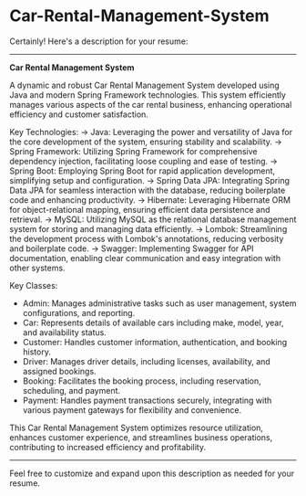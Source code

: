 # Car-Rental-Management-System
Certainly! Here's a description for your resume:

---

**Car Rental Management System**

A dynamic and robust Car Rental Management System developed using Java and modern Spring Framework technologies. This system efficiently manages various aspects of the car rental business, enhancing operational efficiency and customer satisfaction.

Key Technologies:
-> Java: Leveraging the power and versatility of Java for the core development of the system, ensuring stability and scalability.
-> Spring Framework: Utilizing Spring Framework for comprehensive dependency injection, facilitating loose coupling and ease of testing.
-> Spring Boot: Employing Spring Boot for rapid application development, simplifying setup and configuration.
-> Spring Data JPA: Integrating Spring Data JPA for seamless interaction with the database, reducing boilerplate code and enhancing productivity.
-> Hibernate: Leveraging Hibernate ORM for object-relational mapping, ensuring efficient data persistence and retrieval.
-> MySQL: Utilizing MySQL as the relational database management system for storing and managing data efficiently.
-> Lombok: Streamlining the development process with Lombok's annotations, reducing verbosity and boilerplate code.
-> Swagger: Implementing Swagger for API documentation, enabling clear communication and easy integration with other systems.

Key Classes:
- Admin: Manages administrative tasks such as user management, system configurations, and reporting.
- Car: Represents details of available cars including make, model, year, and availability status.
- Customer: Handles customer information, authentication, and booking history.
- Driver: Manages driver details, including licenses, availability, and assigned bookings.
- Booking: Facilitates the booking process, including reservation, scheduling, and payment.
- Payment: Handles payment transactions securely, integrating with various payment gateways for flexibility and convenience.

This Car Rental Management System optimizes resource utilization, enhances customer experience, and streamlines business operations, contributing to increased efficiency and profitability.

---

Feel free to customize and expand upon this description as needed for your resume.
